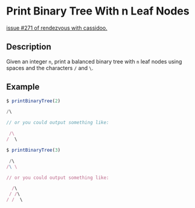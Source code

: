# Print Binary Tree With n Leaf Nodes

[issue #271 of rendezvous with cassidoo.](https://buttondown.email/cassidoo/archive/everybody-gets-so-much-information-all-day-long/)

## Description

Given an integer `n`, print a balanced binary tree with `n` leaf nodes using spaces and the characters `/` and `\`.

## Example

```ts
$ printBinaryTree(2)

/\

// or you could output something like:

 /\
/  \

$ printBinaryTree(3)

 /\
/\ \

// or you could output something like:

  /\
 / /\
/ /  \
```
